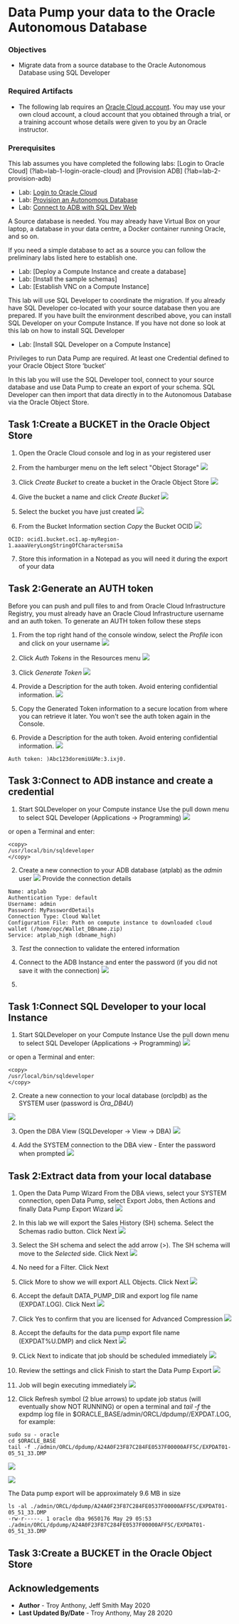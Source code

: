 # Data Pump your data to the Oracle Autonomous Database

### Objectives

-   Migrate data from a source database to the Oracle Autonomous Database using SQL Developer

### Required Artifacts

-   The following lab requires an <a href="https://www.oracle.com/cloud/free/" target="\_blank">Oracle Cloud account</a>. You may use your own cloud account, a cloud account that you obtained through a trial, or a training account whose details were given to you by an Oracle instructor.

### Prerequisites
This lab assumes you have completed the following labs:
[Login to Oracle Cloud] (?lab=lab-1-login-oracle-cloud) and [Provision ADB] (?lab=lab-2-provision-adb)
* Lab: [Login to Oracle Cloud](https://oracle.github.io/learning-library/data-management-library/autonomous-database/shared/workshops/livelabs-overview/?lab=lab-1-login-oracle-cloud)
* Lab: [Provision an Autonomous Database](https://oracle.github.io/learning-library/data-management-library/autonomous-database/shared/workshops/livelabs-overview/?lab=lab-2-provision-adb)
* Lab: [Connect to ADB with SQL Dev Web](https://oracle.github.io/learning-library/developer-library/rest-services-for-adb/livelabs/?lab=lab-3-connect-to-adb-with-sql-dev-web)

A Source database is needed. You may already have Virtual Box on your laptop, a database in your data centre, a Docker container running Oracle, and so on.

If you need a simple database to act as a source you can follow the preliminary labs listed here to establish one.
* Lab: [Deploy a Compute Instance and create a database]
* Lab: [Install the sample schemas]
* Lab: [Establish VNC on a Compute Instance]

This lab will use SQL Developer to coordinate the migration. If you already have SQL Developer co-located with your source database then you are prepared. If you have built the environment described above, you can install SQL Developer on your Compute Instance. If you have not done so look at this lab on how to install SQL Developer
* Lab: [Install SQL Developer on a Compute Instance]

Privileges to run Data Pump are required.
At least one Credential defined to your Oracle Object Store ‘bucket’

In this lab you will use the SQL Developer tool, connect to your source database and use Data Pump to create an export of your schema. SQL Developer can then import that data directly in to the Autonomous Database via the Oracle Object Store.

## Task 1:Create a BUCKET in the Oracle Object Store
1. Open the Oracle Cloud console and log in as your registered user
2. From the hamburger menu on the left select "Object Storage"
![](../../images/create_object_storage_1.png)

3. Click *Create Bucket* to create a bucket in the Oracle Object Store
![](../../images/create_object_storage_2.png)

4. Give the bucket a name and click *Create Bucket*
![](../../images/create_object_storage_3.png)

5. Select the bucket you have just created
![](../../images/create_object_storage_4.png)

6. From the Bucket Information section *Copy* the Bucket OCID
![](../../images/create_object_storage_5.png)

````
OCID: ocid1.bucket.oc1.ap-myRegion-1.aaaaVeryLongStringOfCharactersmi5a
````
7. Store this information in a Notepad as you will need it during the export of your data

## Task 2:Generate an AUTH token
Before you can push and pull files to and from Oracle Cloud Infrastructure Registry, you must already have an Oracle Cloud Infrastructure username and an auth token. To generate an AUTH token follow these steps
1. From the top right hand of the console window, select the *Profile* icon and click on your username
![](../../images/create_auth_token_profile_1.png)

2. Click *Auth Tokens* in the Resources menu
![](../../images/create_auth_token_profile_2.png)

3. Click *Generate Token*
![](../../images/create_auth_token_profile_3.png)

4. Provide a Description for the auth token. Avoid entering confidential information.
![](../../images/create_auth_token_profile_4.png)

5. Copy the Generated Token information to a secure location from where you can retrieve it later. You won't see the auth token again in the Console.
4. Provide a Description for the auth token. Avoid entering confidential information.
![](../../images/create_auth_token_profile_5.png)

````
Auth token: )Abc123doremiU&Me:3.ixj0.
````
## Task 3:Connect to ADB instance and create a credential
1. Start SQLDeveloper on your Compute instance
Use the pull down menu to select SQL Developer (Applications -> Programming)
![](../../images/SQLDeveloper_start_menu.png)

or open a Terminal and enter:
````
<copy>
/usr/local/bin/sqldeveloper
</copy>
````
2. Create a new connection to your ADB database (atplab) as the *admin* user
![](../../images/SQLDeveloper_connect_ATP_1.png.png)
Provide the connection details
````
Name: atplab
Authentication Type: default
Username: admin
Password: MyPasswordDetails
Connection Type: Cloud Wallet
Configuration File: Path on compute instance to downloaded cloud wallet (/home/opc/Wallet_DBname.zip)
Service: atplab_high (dbname_high)
````
3. *Test* the connection to validate the entered information

4. Connect to the ADB Instance and enter the password (if you did not save it with the connection)
![](../../images/SQLDeveloper_connect_ATP_2.png.png)

5.

## Task 1:Connect SQL Developer to your local Instance
1. Start SQLDeveloper on your Compute Instance
Use the pull down menu to select SQL Developer (Applications -> Programming)
![](../../images/SQLDeveloper_start_menu.png)

or open a Terminal and enter:
````
<copy>
/usr/local/bin/sqldeveloper
</copy>
````
2. Create a new connection to your local database (orclpdb) as the SYSTEM user (password is *Ora_DB4U*)

![](../../images/SQLDeveloper_create_system_connection.png)

3. Open the DBA View (SQLDeveloper -> View -> DBA)
![](../../images/SQLDeveloper_view_DBA.png)

4. Add the SYSTEM connection to the DBA view - Enter the password when prompted
![](../../images/SQLDeveloper_DBA_system.png)

## Task 2:Extract data from your local database
1. Open the Data Pump Wizard
From the DBA views, select your SYSTEM connection, open Data Pump, select Export Jobs, then Actions and finally Data Pump Export Wizard
![](../../images/SQLDeveloper_data_pump_2.png)

2. In this lab we will export the Sales History (SH) schema. Select the Schemas radio button. Click Next
![](../../images/SQLDeveloper_data_pump_wizard_step_2.png)

3. Select the SH schema and select the add arrow (>). The SH schema will move to the *Selected* side. Click Next
![](../../images/SQLDeveloper_data_pump_wizard_step_3.png)

4. No need for a Filter. Click Next

5. Click More to show we will export ALL Objects. Click Next
![](../../images/SQLDeveloper_data_pump_wizard_step_5.png)

6. Accept the default DATA_PUMP_DIR and export log file name (EXPDAT.LOG). Click Next
![](../../images/SQLDeveloper_data_pump_wizard_step_6.png)

7. Click Yes to confirm that you are licensed for Advanced Compression
![](../../images/SQLDeveloper_data_pump_wizard_step_6a.png)

8. Accept the defaults for the data pump export file name (EXPDAT%U.DMP) and click Next
![](../../images/SQLDeveloper_data_pump_wizard_step_7.png)

9. CLick Next to indicate that job should be scheduled immediately
![](../../images/SQLDeveloper_data_pump_wizard_step_8.png)

10. Review the settings and click Finish to start the Data Pump Export
![](../../images/SQLDeveloper_data_pump_wizard_step_9.png)

11. Job will begin executing immediately
![](../../images/SQLDeveloper_data_pump_wizard_step_10.png)

12. Click Refresh symbol (2 blue arrows) to update job status (will eventually show NOT RUNNING)
or open a terminal and *tail -f* the expdmp log file in $ORACLE_BASE/admin/ORCL/dpdump/<Identifier>/EXPDAT<timestamp>.LOG, for example:
````
sudo su - oracle
cd $ORACLE_BASE
tail -f ./admin/ORCL/dpdump/A24A0F23F87C284FE0537F00000AFF5C/EXPDAT01-05_51_33.DMP
````
![](../../images/Datapump_export_log_tail.png)

![](../../images/SQLDeveloper_datapump_completed.png)

The Data pump export will be approximately 9.6 MB in size
````
ls -al ./admin/ORCL/dpdump/A24A0F23F87C284FE0537F00000AFF5C/EXPDAT01-05_51_33.DMP
-rw-r-----. 1 oracle dba 9650176 May 29 05:53 ./admin/ORCL/dpdump/A24A0F23F87C284FE0537F00000AFF5C/EXPDAT01-05_51_33.DMP
````

## Task 3:Create a BUCKET in the Oracle Object Store


## Acknowledgements

 - **Author** - Troy Anthony, Jeff Smith May 2020
 - **Last Updated By/Date** - Troy Anthony, May 28 2020

 